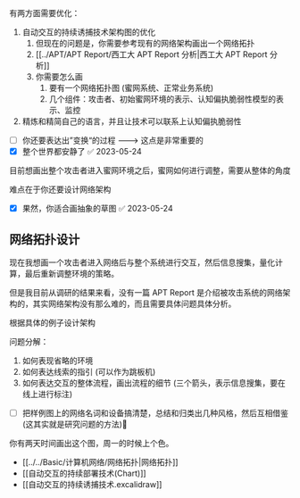 有两方面需要优化：

1. 自动交互的持续诱捕技术架构图的优化
	1. 但现在的问题是，你需要参考现有的网络架构画出一个网络拓扑
	2. [[../APT/APT Report/西工大 APT Report 分析|西工大 APT Report 分析]]
	3. 你需要怎么画
		1. 要有一个网络拓扑图 (蜜网系统、正常业务系统)
		2. 几个组件：攻击者、初始蜜网环境的表示、认知偏执脆弱性模型的表示、监控
2. 精炼和精简自己的语言，并且让技术可以联系上认知偏执脆弱性  

- [ ] 你还要表达出”变换“的过程 ---> 这点是非常重要的
- [x] 整个世界都安静了 ✅ 2023-05-24

目前想画出整个攻击者进入蜜网环境之后，蜜网如何进行调整，需要从整体的角度

难点在于你还要设计网络架构

- [x] 果然，你适合画抽象的草图 ✅ 2023-05-24

## 网络拓扑设计

现在我想画一个攻击者进入网络后与整个系统进行交互，然后信息搜集，量化计算，最后重新调整环境的策略。

但是我目前从调研的结果来看，没有一篇 APT Report 是介绍被攻击系统的网络架构的，其实网络架构没有那么难的，而且需要具体问题具体分析。

根据具体的例子设计架构

问题分解：

1. 如何表现省略的环境
2. 如何表达线索的指引 (可以作为跳板机)
3. 如何表达交互的整体流程，画出流程的细节 (三个箭头，表示信息搜集，要在线上进行标注)

- [ ] 把样例图上的网络名词和设备搞清楚，总结和归类出几种风格，然后互相借鉴 (这其实就是研究问题的方法)🛫

你有两天时间画出这个图，周一的时候上个色。

- [[../../Basic/计算机网络/网络拓扑|网络拓扑]]
- [[自动交互的持续部署技术(Chart)]]
- [[自动交互的持续诱捕技术.excalidraw]]
